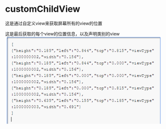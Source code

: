 # customChildView
这是通过自定义view来获取屏幕所有的view的位置



这是最后获取的每个view的位置信息，以及声明类别的view
 ![ 界面](image/view_state.png)  